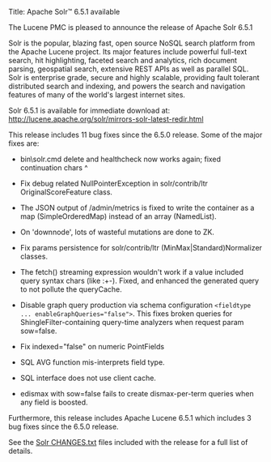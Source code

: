 Title: Apache Solr™ 6.5.1 available

The Lucene PMC is pleased to announce the release of Apache Solr 6.5.1

Solr is the popular, blazing fast, open source NoSQL search platform from the
Apache Lucene project. Its major features include powerful full-text search,
hit highlighting, faceted search and analytics, rich document parsing,
geospatial search, extensive REST APIs as well as parallel SQL. Solr is
enterprise grade, secure and highly scalable, providing fault tolerant
distributed search and indexing, and powers the search and navigation features
of many of the world's largest internet sites.

Solr 6.5.1 is available for immediate download at:
<http://lucene.apache.org/solr/mirrors-solr-latest-redir.html>

This release includes 11 bug fixes since the 6.5.0 release. Some of the major fixes are:

* bin\solr.cmd delete and healthcheck now works again; fixed continuation chars ^

* Fix debug related NullPointerException in solr/contrib/ltr OriginalScoreFeature class.

* The JSON output of /admin/metrics is fixed to write the container as a map (SimpleOrderedMap) instead of an array (NamedList).

* On 'downnode', lots of wasteful mutations are done to ZK.

* Fix params persistence for solr/contrib/ltr (MinMax|Standard)Normalizer classes.

* The fetch() streaming expression wouldn't work if a value included query syntax chars (like :+-). Fixed, and enhanced the generated query to not pollute the queryCache.

* Disable graph query production via schema configuration <code>&lt;fieldtype ... enableGraphQueries="false"&gt;</code>. This fixes broken queries for ShingleFilter-containing query-time analyzers when request param sow=false.

* Fix indexed="false" on numeric PointFields

* SQL AVG function mis-interprets field type.

* SQL interface does not use client cache.

* edismax with sow=false fails to create dismax-per-term queries when any field is boosted.

Furthermore, this release includes Apache Lucene 6.5.1 which includes 3 bug fixes since the 6.5.0 release.

See the [Solr CHANGES.txt](/solr/6_5_1/changes/Changes.html) files included
with the release for a full list of details.

